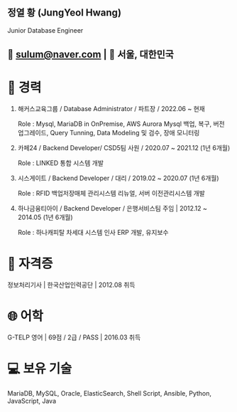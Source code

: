 ## 정열 황 (JungYeol Hwang)
Junior Database Engineer 

## 📧 sulum@naver.com | 📍 서울, 대한민국

# 💼 경력

1. 해커스교육그룹 / Database Administrator / 파트장 / 2022.06 ~ 현재
   
   Role : Mysql, MariaDB in OnPremise, AWS Aurora Mysql 백업, 복구, 버전 업그레이드, Query Tunning, Data Modeling 및 검수, 장애 모니터링




2. 카페24 / Backend Developer/ CSD5팀 사원 / 2020.07 ~ 2021.12 (1년 6개월)
   
   Role : LINKED 통합 시스템 개발




3. 시스게이트 / Backend Developer / 대리 / 2019.02 ~ 2020.07 (1년 6개월)
   
   Role : RFID 백업저장매체 관리시스템 리뉴얼, 서버 이전관리시스템 개발




4. 하나금융티아이 / Backend Developer / 은행서비스팀 주임 | 2012.12 ~ 2014.05 (1년 6개월)
   
   Role : 하나캐피탈 차세대 시스템 인사 ERP 개발, 유지보수



# 🏅 자격증

정보처리기사 | 한국산업인력공단 | 2012.08 취득

# 🌐 어학

G-TELP 영어 | 69점 / 2급 / PASS | 2016.03 취득


# 💻 보유 기술

MariaDB, MySQL, Oracle, ElasticSearch, Shell Script, Ansible, Python, JavaScript, Java
